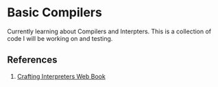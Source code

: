 # Basic Compilers
Currently learning about Compilers and Interpters. This is a collection of code I will be working on and testing.

## References
1. [Crafting Interpreters Web Book](http://craftinginterpreters.com/)
